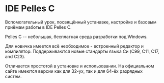# IDE Pelles C

Вспомогательный урок, посвящённый устанавке, настройке и базовым приёмам работы в IDE Pelles C.

Pelles C -- небольшая, бесплатная среда разработки под Windows.

Для новичка имеется всё необходимое - встроенный редактор и компилятор. Поддерживаются новые стандарты языка Си (C99, C11, C17, and C23).

Отличается простотой в установке и использовании. На официальном сайте имеются версии как для 32-ух, так и для 64-ёх разрядных систем.
